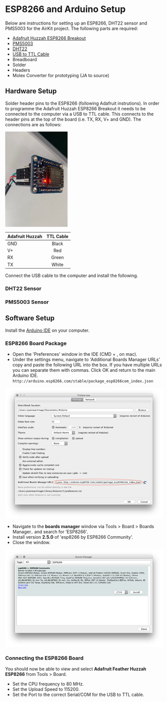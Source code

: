 
# ESP8266 and Arduino Setup

Below are instructions for setting up an ESP8266, DHT22 sensor and PMS5003 for the AirKit project. The following parts are required:

* [Adafruit Huzzah ESP8266 Breakout](https://learn.adafruit.com/adafruit-huzzah-esp8266-breakout "Adafruit ESP8266 Huzzah")
* [PMS5003](https://shop.pimoroni.com/products/pms5003-particulate-matter-sensor-with-cable "Pimoroni PMS5003")
* [DHT22](https://www.mouser.co.uk/ProductDetail/Seeed-Studio/314010001?qs=sGAEpiMZZMsG1k5vdNM%2FczMiwHVmLeBxy5I1mCdOUxs%3D "Mouser DHT22")
* [USB to TTL Cable](https://thepihut.com/products/adafruit-usb-to-ttl-serial-cable "PiHut USB to TTL")
* Breadboard
* Solder
* Headers
* Molex Converter for prototyping (JA to source)

## Hardware Setup

Solder header pins to the ESP8266 (following Adafruit instrutions). In order to programme the Adafruit Huzzah ESP8266 Breakout it needs to be connected to the computer via a USB to TTL cable. This connects to the header pins at the top of the board (i.e. TX, RX, V+ and GND). The connections are as follows:

<img src="./images/esp8266_ttl.jpg" width="200">

| Adafruit Huzzah | TTL Cable       |
| --------------- |:---------------:|
| GND             | Black           |
| V+              | Red             |
| RX              | Green           |
| TX              | White           | 

Connect the USB cable to the computer and install the following.

### DHT22 Sensor

### PMS5003 Sensor

## Software Setup

Install the [Arduino IDE](https://www.arduino.cc/en/main/software "Download Arduino") on your computer.

### ESP8266 Board Package

* Open the 'Preferences' window in the IDE (CMD + , on mac).
* Under the settings menu, navigate to 'Additional Boards Manager URLs' copy and paste the following URL into the box. If you have multiple URLs you can separate them with commas. Click OK and return to the main Arduino IDE.
`http://arduino.esp8266.com/stable/package_esp8266com_index.json`

<img src="./images/esp8266_arduino_board_package.png" width="600">

* Navigate to the **boards manager** window via Tools > Board > Boards Manager.. and search for 'ESP8266'.
* Install version **2.5.0** of 'esp8266 by ESP8266 Community'.
* Close the window.

<img src="./images/esp8266_board_install.png" width="600">

### Connecting the ESP8266 Board

You should now be able to view and select **Adafruit Feather Huzzah ESP8266** from Tools > Board. 
* Set the CPU frequency to 80 MHz. 
* Set the Upload Speed to 115200.
* Set the Port to the correct Serial/COM for the USB to TTL cable.

### 

